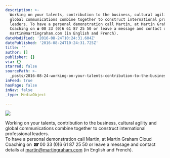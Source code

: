 ```yaml
---
description: >-
  Working on your talents, contribution to the business, cultural agility and
  global communications combine together to construct international professional
  leaders. To have a personal demonstration call Martin, at Martin Graham Cloud
  Coaching on ☎ 00 33 (0)6 61 87 25 50 or leave a message and contact details at
  martin@martingraham.com (in English and French). 
dateModified: '2016-08-24T10:24:31.604Z'
datePublished: '2016-08-24T10:24:31.725Z'
title: ''
author: []
publisher: {}
via: {}
starred: false
sourcePath: >-
  _posts/2016-08-24-working-on-your-talents-contribution-to-the-business-cultu.md
inFeed: true
hasPage: false
inNav: false
_type: MediaObject

---
```

![](https://the-grid-user-content.s3-us-west-2.amazonaws.com/69e318ad-cb6b-4307-bfe3-30338c5a38d4.png)

Working on your talents, contribution to the business, cultural agility and global communications combine together to construct international professional leaders.  
To have a personal demonstration call Martin, at Martin Graham Cloud Coaching on _☎_ 00 33 (0)6 61 87 25 50 or leave a message and contact details at martin@martingraham.com (in English and French).
